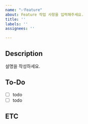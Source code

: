 ```yaml
---
name: "✅Feature"
about: Feature 작업 사항을 입력해주세요.
title: ''
labels: ''
assignees: ''

---
```


## Description
설명을 작성하세요.

## To-Do
- [ ] todo
- [ ] todo

## ETC
